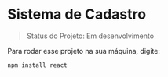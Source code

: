 <h1>Sistema de Cadastro</h1>

> Status do Projeto: Em desenvolvimento

Para rodar esse projeto na sua máquina, digite: 

```
npm install react
```
